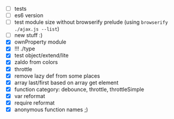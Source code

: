 * [ ] tests
* [ ] es6 version
* [ ] test module size without browserify prelude (using `browserify ./ajax.js --list`)
* [ ] new stuff :)
* [x] ownProperty module
* [x] !!! ./type
* [x] test object/extend/lite
* [x] zaldo from colors
* [x] throttle
* [x] remove lazy def from some places
* [x] array last/first based on array get element
* [x] function category: debounce, throttle, throttleSimple
* [x] var reformat
* [x] require reformat
* [x] anonymous function names ;)
